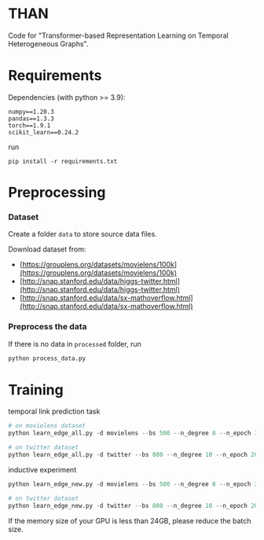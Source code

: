 # THAN
Code for "Transformer-based Representation Learning on Temporal Heterogeneous Graphs".


# Requirements
Dependencies (with python >= 3.9):
```
numpy==1.20.3
pandas==1.3.3
torch==1.9.1
scikit_learn==0.24.2
```

run
```
pip install -r requirements.txt
```


# Preprocessing

### Dataset

Create a folder `data` to store source data files.

Download dataset from:
- [https://grouplens.org/datasets/movielens/100k](https://grouplens.org/datasets/movielens/100k)
- [http://snap.stanford.edu/data/higgs-twitter.html](http://snap.stanford.edu/data/higgs-twitter.html)
- [http://snap.stanford.edu/data/sx-mathoverflow.html](http://snap.stanford.edu/data/sx-mathoverflow.html)

### Preprocess the data

If there is no data in `processed` folder, run
```python
python process_data.py
```


# Training

temporal link prediction task
```python
# on movielens dataset
python learn_edge_all.py -d movielens --bs 500 --n_degree 8 --n_epoch 30 --lr 1e-3 --gpu 0

# on twitter dataset
python learn_edge_all.py -d twitter --bs 800 --n_degree 10 --n_epoch 20 --lr 1e-4 --gpu 0
```

inductive experiment
```python
python learn_edge_new.py -d movielens --bs 500 --n_degree 8 --n_epoch 30 --lr 1e-3 --gpu 0

# on twitter dataset
python learn_edge_new.py -d twitter --bs 800 --n_degree 10 --n_epoch 20 --lr 1e-4 --gpu 0
```

If the memory size of your GPU is less than 24GB, please reduce the batch size.


